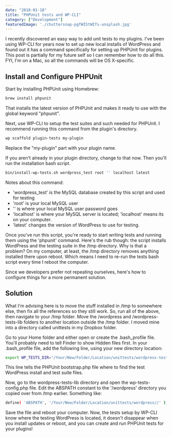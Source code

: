 ```yaml
---
date: "2018-01-18"
title: "PHPUnit tests and WP-CLI"
category: ["Development"]
featuredImage: './chuttersnap-pgfWIStWIfs-unsplash.jpg'
---
```


I recently discovered an easy way to add unit tests to my plugins. I've been using WP-CLI for years now to set up new local installs of WordPress and found out it has a command specifically for setting up PHPUnit for plugins. This post is partially for my future self so I can remember how to do all this. FYI, I'm on a Mac, so all the commands will be OS X-specific.

## Install and Configure PHPUnit

Start by installing PHPUnit using Homebrew:

```bash
brew install phpunit
```

That installs the latest version of PHPUnit and makes it ready to use with the global keyword "phpunit".

Next, use WP-CLI to setup the test suites and such needed for PHPUnit. I recommend running this command from the plugin's directory.

```bash
wp scaffold plugin-tests my-plugin
```

Replace the "my-plugin" part with your plugin name.

If you aren't already in your plugin directory, change to that now. Then you'll run the installation bash script.

```bash
bin/install-wp-tests.sh wordpress_test root '' localhost latest
```

Notes about this command:

* 'wordpress_test' is the MySQL database created by this script and used for testing
* 'root' is your local MySQL user
* '' is where your local MySQL user password goes
* 'localhost' is where your MySQL server is located; 'localhost' means its on your computer.
* 'latest' changes the version of WordPress to use for testing.

Once you've run this script, you're ready to start writing tests and running them using the 'phpunit' command. Here's the rub though: the script installs WordPress and the testing suite in the /tmp directory. Why is that a  problem? On my computer, at least, the /tmp directory removes anything installed there upon reboot. Which means I need to re-run the tests bash script every time I reboot the computer.

Since we developers prefer not repeating ourselves, here's how to configure things for a more permanent solution.

## Solution

What I'm advising here is to move the stuff installed in /tmp to somewhere else, then fix all the references so they still work. So, run all of the above, then navigate to your /tmp folder. Move the /wordpress and /wordpress-tests-lib folders to another location outside the /tmp folder. I moved mine into a directory called unittests in my Dropbox folder.

Go to your Home folder and either open or create the .bash_profile file. You'll probably need to tell Finder to show Hidden files first. In your .bash_profile file, add the following line, using your new directory location:

```bash
export WP_TESTS_DIR="/Your/New/Folder/Location/unittests/wordpress-tests-lib"
```

This line tells the PHPUnit bootstrap.php file where to find the test WordPress install and test suite files.

Now, go to the wordpress-tests-lib directory and open the wp-tests-config.php file. Edit the ABSPATH constant to the '/wordpress' directory you copied over from /tmp earlier. Something like:

```bash
define( 'ABSPATH', '/Your/New/Folder/Location/unittests/wordpress//' );
```

Save the file and reboot your computer. Now, the tests setup by WP-CLI know where the testing WordPress is located, it doesn't disappear when you install updates or reboot, and you can create and run PHPUnit tests for your plugins!

